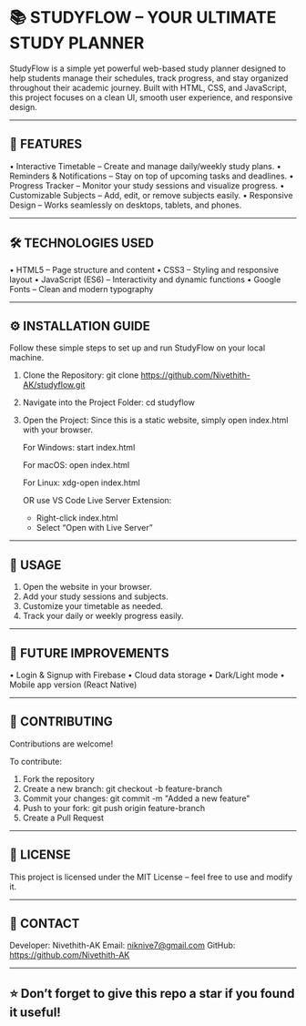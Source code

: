 📚 STUDYFLOW – YOUR ULTIMATE STUDY PLANNER
==========================================

StudyFlow is a simple yet powerful web-based study planner designed to help students manage their schedules, track progress, and stay organized throughout their academic journey.
Built with HTML, CSS, and JavaScript, this project focuses on a clean UI, smooth user experience, and responsive design.

------------------------------------------------------------
🚀 FEATURES
------------------------------------------------------------

• Interactive Timetable – Create and manage daily/weekly study plans.
• Reminders & Notifications – Stay on top of upcoming tasks and deadlines.
• Progress Tracker – Monitor your study sessions and visualize progress.
• Customizable Subjects – Add, edit, or remove subjects easily.
• Responsive Design – Works seamlessly on desktops, tablets, and phones.

------------------------------------------------------------
🛠️ TECHNOLOGIES USED
------------------------------------------------------------

• HTML5 – Page structure and content
• CSS3 – Styling and responsive layout
• JavaScript (ES6) – Interactivity and dynamic functions
• Google Fonts – Clean and modern typography

------------------------------------------------------------
⚙️ INSTALLATION GUIDE
------------------------------------------------------------

Follow these simple steps to set up and run StudyFlow on your local machine.

1. Clone the Repository:
   git clone https://github.com/Nivethith-AK/studyflow.git

2. Navigate into the Project Folder:
   cd studyflow

3. Open the Project:
   Since this is a static website, simply open index.html with your browser.

   For Windows:
   start index.html

   For macOS:
   open index.html

   For Linux:
   xdg-open index.html

   OR use VS Code Live Server Extension:
   - Right-click index.html
   - Select “Open with Live Server”

------------------------------------------------------------
🧠 USAGE
------------------------------------------------------------

1. Open the website in your browser.
2. Add your study sessions and subjects.
3. Customize your timetable as needed.
4. Track your daily or weekly progress easily.

------------------------------------------------------------
🧩 FUTURE IMPROVEMENTS
------------------------------------------------------------

• Login & Signup with Firebase
• Cloud data storage
• Dark/Light mode
• Mobile app version (React Native)

------------------------------------------------------------
🤝 CONTRIBUTING
------------------------------------------------------------

Contributions are welcome!

To contribute:
1. Fork the repository
2. Create a new branch:
   git checkout -b feature-branch
3. Commit your changes:
   git commit -m "Added a new feature"
4. Push to your fork:
   git push origin feature-branch
5. Create a Pull Request

------------------------------------------------------------
🧾 LICENSE
------------------------------------------------------------

This project is licensed under the MIT License – feel free to use and modify it.

------------------------------------------------------------
💬 CONTACT
------------------------------------------------------------

Developer: Nivethith-AK
Email: niknive7@gmail.com
GitHub: https://github.com/Nivethith-AK

------------------------------------------------------------
⭐ Don’t forget to give this repo a star if you found it useful!
------------------------------------------------------------
